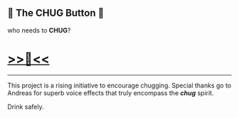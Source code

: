 ## 🍺 The CHUG Button 🍺

who needs to **CHUG**?

#     [>>🍺<<](https://simaneta.github.io/chug-button/)

---

This project is a rising initiative to encourage chugging. Special thanks go to Andreas for superb voice effects that truly encompass the ***chug*** spirit.

Drink safely.
